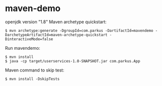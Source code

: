 # maven-demo

openjdk version "1.8"
Maven archetype quickstart:
```
$ mvn archetype:generate -DgroupId=com.parkus -DartifactId=mavendemo -DarchetypeArtifactId=maven-archetype-quickstart -DinteractiveMode=false
```

Run mavendemo:
```
$ mvn install
$ java -cp target/userservices-1.0-SNAPSHOT.jar com.parkus.App
```

Maven command to skip test:
```
$ mvn install -DskipTests
```
